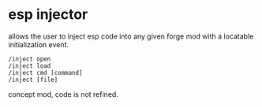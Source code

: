 # esp injector

allows the user to inject esp code into any given forge mod with a locatable initialization event.

```
/inject open
/inject load
/inject cmd [command]
/inject [file]
```

concept mod, code is not refined.
